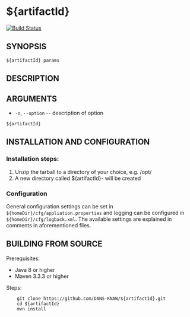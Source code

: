 ${artifactId}
===========
[![Build Status](https://travis-ci.org/DANS-KNAW/${artifactId}.png?branch=master)](https://travis-ci.org/DANS-KNAW/${artifactId})


SYNOPSIS
--------

    ${artifactId} params


DESCRIPTION
-----------

###


ARGUMENTS
---------

* ``-o``, ``--option`` -- description of option




``${artifactId}``

INSTALLATION AND CONFIGURATION
------------------------------

### Installation steps:

1. Unzip the tarball to a directory of your choice, e.g. /opt/
2. A new directory called ${artifactId}-<version> will be created


### Configuration

General configuration settings can be set in ``${homeDir}/cfg/appliation.properties`` and logging can be configured
in ``${homeDir}/cfg/logback.xml``. The available settings are explained in comments in aforementioned files.


BUILDING FROM SOURCE
--------------------

Prerequisites:

* Java 8 or higher
* Maven 3.3.3 or higher

Steps:

        git clone https://github.com/DANS-KNAW/${artifactId}.git
        cd ${artifactId}
        mvn install
